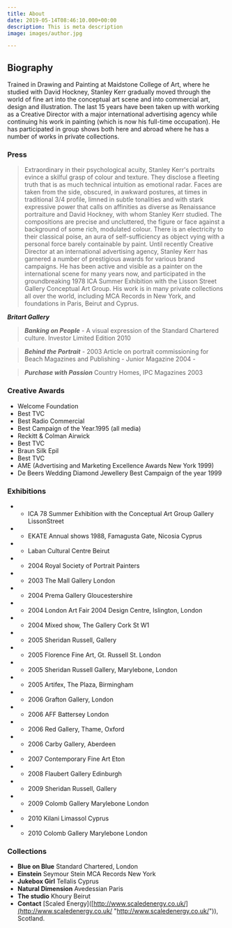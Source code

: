 ```yaml
---
title: About
date: 2019-05-14T08:46:10.000+00:00
description: This is meta description
image: images/author.jpg

---
```

## Biography

Trained in Drawing and Painting at Maidstone College of Art, where he studied with David Hockney, Stanley Kerr gradually moved through the world of fine art into the conceptual art scene and into commercial art, design and illustration. The last 15 years have been taken up with working as a Creative Director with a major international advertising agency while continuing his work in painting (which is now his full-time occupation). He has participated in group shows both here and abroad where he has a number of works in private collections.

### Press

> Extraordinary in their psychological acuity, Stanley Kerr's portraits evince a skilful grasp of colour and texture. They disclose a fleeting truth that is as much technical intuition as emotional radar. Faces are taken from the side, obscured, in awkward postures, at times in traditional 3/4 profile, limned in subtle tonalities and with stark expressive power that calls on affinities as diverse as Renaissance portraiture and David Hockney, with whom Stanley Kerr studied. The compositions are precise and uncluttered, the figure or face against a background of some rich, modulated colour. There is an electricity to their classical poise, an aura of self-sufficiency as object vying with a personal force barely containable by paint. Until recently Creative Director at an international advertising agency, Stanley Kerr has garnered a number of prestigious awards for various brand campaigns. He has been active and visible as a painter on the international scene for many years now, and participated in the groundbreaking 1978 ICA Summer Exhibition with the Lisson Street Gallery Conceptual Art Group. His work is in many private collections all over the world, including MCA Records in New York, and foundations in Paris, Beirut and Cyprus.

**_Britart Gallery_**

> **_Banking on People_** - A visual expression of the Standard Chartered culture. Investor Limited Edition 2010

> **_Behind the Portrait_** - 2003 Article on portrait commissioning for Beach Magazines and Publishing - Junior Magazine 2004 -

> **_Purchase with Passion_** Country Homes, IPC Magazines 2003

### Creative Awards

* Welcome Foundation
* Best TVC
* Best Radio Commercial
* Best Campaign of the Year.1995 (all media)
* Reckitt & Colman Airwick
* Best TVC
* Braun Silk Epil
* Best TVC
* AME (Advertising and Marketing Excellence Awards New York 1999)
* De Beers Wedding Diamond Jewellery Best Campaign of the year 1999

### Exhibitions

* - ICA 78 Summer Exhibition with the Conceptual Art Group Gallery LissonStreet
* - EKATE Annual shows 1988, Famagusta Gate, Nicosia Cyprus
* - Laban Cultural Centre Beirut
* - 2004 Royal Society of Portrait Painters
* - 2003 The Mall Gallery London
* - 2004 Prema Gallery Gloucestershire
* - 2004 London Art Fair 2004 Design Centre, Islington, London
* - 2004 Mixed show, The Gallery Cork St W1
* - 2005 Sheridan Russell, Gallery
* - 2005 Florence Fine Art, Gt. Russell St. London
* - 2005 Sheridan Russell Gallery, Marylebone, London
* - 2005 Artifex, The Plaza, Birmingham
* - 2006 Grafton Gallery, London
* - 2006 AFF Battersey London
* - 2006 Red Gallery, Thame, Oxford
* - 2006 Carby Gallery, Aberdeen
* - 2007 Contemporary Fine Art Eton
* - 2008 Flaubert Gallery Edinburgh
* - 2009 Sheridan Russell, Gallery
* - 2009 Colomb Gallery Marylebone London
* - 2010 Kilani Limassol Cyprus
* - 2010 Colomb Gallery Marylebone London

### Collections

* **Blue on Blue** Standard Chartered, London
* **Einstein** Seymour Stein MCA Records New York
* **Jukebox Girl** Tellalis Cyprus
* **Natural Dimension** Avedessian Paris
* **The studio** Khoury Beirut
* **Contact** \[Scaled Energy\]([http://www.scaledenergy.co.uk/](http://www.scaledenergy.co.uk/ "http://www.scaledenergy.co.uk/")), Scotland.